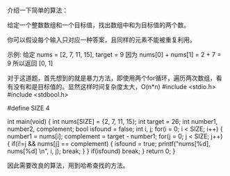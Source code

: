 介绍一下简单的算法：

给定一个整数数组和一个目标值，找出数组中和为目标值的两个数。

你可以假设每个输入只对应一种答案，且同样的元素不能被重复利用。

示例:
给定 nums = [2, 7, 11, 15], target = 9
因为 nums[0] + nums[1] = 2 + 7 = 9
所以返回 [0, 1]

对于这道题，首先想到的就是暴力方法，即使用两个for循环，遍历两次数组，看有没有和是目标值的。显然这样时间复杂度太大，O(n*n)
#include <stdio.h>
#include <stdbool.h>

#define SIZE 4

int main(void)
{
	int nums[SIZE] = {2, 7, 11, 15};
	int target = 26;
	int number1, number2, complement;
	bool isfound = false;
	int i, j;
	for(i = 0; i < SIZE; i++)
	{
		number1 = nums[i];
		complement = target - number1;
		for(j = 0; j < SIZE; j++)
		{
			if(i!=j && nums[j] == complement)
			{
				isfound = true;
				printf("nums[%d], nums[%d] \n", i, j);
				break;
			}
		}
		if(isfound)
			break;
	}
	return 0;
}

因此需要改良的算法，用到哈希查找的方法。
